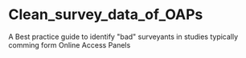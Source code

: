 # Clean_survey_data_of_OAPs


A Best practice guide to identify "bad" surveyants in studies typically comming form Online Access Panels
